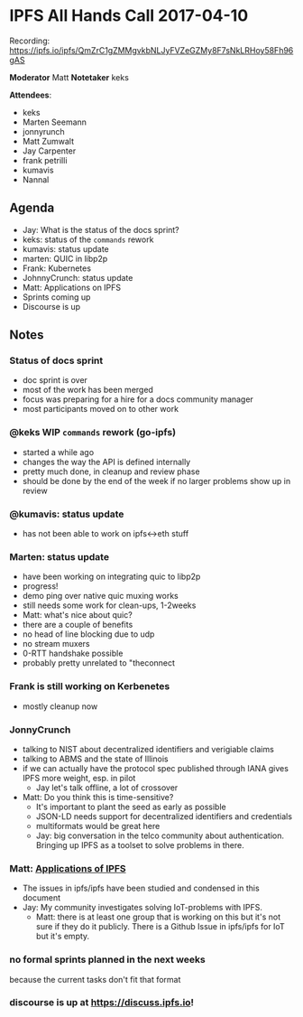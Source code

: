 # IPFS All Hands Call 2017-04-10

Recording: https://ipfs.io/ipfs/QmZrC1gZMMgvkbNLJyFVZeGZMy8F7sNkLRHoy58Fh96gAS

**Moderator** Matt
**Notetaker** keks

**Attendees**:
- keks
- Marten Seemann
- jonnyrunch
- Matt Zumwalt
- Jay Carpenter
- frank petrilli
- kumavis
- Nannal

## Agenda

- Jay: What is the status of the docs sprint?
- keks: status of the `commands` rework
- kumavis: status update
- marten: QUIC in libp2p
- Frank: Kubernetes
- JohnnyCrunch: status update
- Matt: Applications on IPFS
- Sprints coming up
- Discourse is up

## Notes

### Status of docs sprint
 - doc sprint is over
 - most of the work has been merged
 - focus was preparing for a hire for a docs community manager
 - most participants moved on to other work

### @keks WIP `commands` rework (go-ipfs)
 - started a while ago
 - changes the way the API is defined internally
 - pretty much done, in cleanup and review phase
 - should be done by the end of the week if no larger problems show up in review

### @kumavis: status update
 - has not been able to work on ipfs<->eth stuff

### Marten: status update
 - have been working on integrating quic to libp2p
 - progress!
 - demo ping over native quic muxing works
 - still needs some work for clean-ups, 1-2weeks
 - Matt: what's nice about quic?
 - there are a couple of benefits
 - no head of line blocking due to udp
 - no stream muxers
 - 0-RTT handshake possible
 - probably pretty unrelated to "theconnect

### Frank is still working on Kerbenetes
 - mostly cleanup now

### JonnyCrunch
 - talking to NIST about decentralized identifiers and verigiable claims
 - talking to ABMS and the state of Illinois
 - if we can actually have the protocol spec published through IANA gives IPFS more weight, esp. in pilot
   - Jay let's talk offline, a lot of crossover
 - Matt: Do you think this is time-sensitive?
   - It's important to plant the seed as early as possible
   - JSON-LD needs support for decentralized identifiers and credentials
   - multiformats would be great here
   - Jay: big conversation in the telco community about authentication. Bringing up IPFS as a toolset to solve problems in there.

### Matt: [Applications of IPFS]
 - The issues in ipfs/ipfs have been studied and condensed in this document
 - Jay: My community investigates solving IoT-problems with IPFS.
   - Matt: there is at least one group that is working on this but it's not sure if they do it publicly. There is a Github Issue in ipfs/ipfs for IoT but it's empty.

### no formal sprints planned in the next weeks
because the current tasks don't fit that format
### discourse is up at https://discuss.ipfs.io!

[Applications of IPFS]: https://hackmd.io/GYFgrAxhBM0IwFoDMA2AhmhI4oKYIE4xowEAGAlMgI2GsjKWqA==
